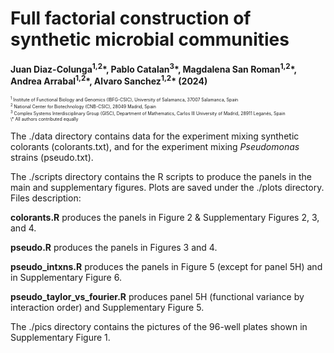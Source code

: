 # Full factorial construction of synthetic microbial communities

**Juan Diaz-Colunga<sup>1,2</sup>\*, Pablo Catalan<sup>3</sup>\*, Magdalena San Roman<sup>1,2</sup>\*, Andrea Arrabal<sup>1,2</sup>\*, Alvaro Sanchez<sup>1,2</sup>\* (2024)**

<span style="font-size:0.5em;">
<sup>1</sup> Institute of Functional Biology and Genomics (IBFG-CSIC), University of Salamanca, 37007 Salamanca, Spain
</br>
<sup>2</sup> National Center for Biotechnology (CNB-CSIC), 28049 Madrid, Spain
</br>
<sup>3</sup> Complex Systems Interdisciplinary Group (GISC), Department of Mathematics, Carlos III University of Madrid, 28911 Leganés, Spain
</br>
\* All authors contributed equally
</span>

</br>

The ./data directory contains data for the experiment mixing synthetic colorants (colorants.txt), and for the experiment mixing *Pseudomonas* strains (pseudo.txt).

The ./scripts directory contains the R scripts to produce the panels in the main and supplementary figures. Plots are saved under the ./plots directory. Files description:

**colorants.R**   produces the panels in Figure 2 & Supplementary Figures 2, 3, and 4.

**pseudo.R**   produces the panels in Figures 3 and 4.

**pseudo_intxns.R**   produces the panels in Figure 5 (except for panel 5H) and in Supplementary Figure 6.

**pseudo_taylor_vs_fourier.R**   produces panel 5H (functional variance by interaction order) and Supplementary Figure 5.

The ./pics directory contains the pictures of the 96-well plates shown in Supplementary Figure 1.